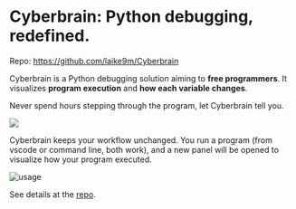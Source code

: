 # Cyberbrain: Python debugging, **redefined**.

Repo: https://github.com/laike9m/Cyberbrain

Cyberbrain is a Python debugging solution aiming to **free programmers**. It visualizes **program execution** and **how each variable changes**.

Never spend hours stepping through the program, let Cyberbrain tell you.

![](https://user-images.githubusercontent.com/2592205/95418789-1820b480-08ed-11eb-9b3e-61c8cdbf187a.png)

Cyberbrain keeps your workflow unchanged. You run a program (from vscode or command line, both work), and a new panel will be opened to visualize how your program executed.

![usage](https://user-images.githubusercontent.com/2592205/98645630-1d579180-22e7-11eb-8860-3a844f58a252.gif)

See details at the [repo](https://github.com/laike9m/Cyberbrain).